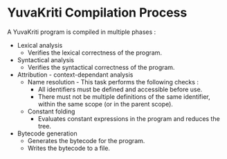 # YuvaKriti Compilation Process

A YuvaKriti program is compiled in multiple phases :

- Lexical analysis
  - Verifies the lexical correctness of the program.
- Syntactical analysis
  - Verifies the syntactical correctness of the program.
- Attribution - context-dependant analysis
  - Name resolution - This task performs the following checks :
    - All identifiers must be defined and accessible before use.
    - There must not be multiple definitions of the same identifier, within the same scope (or in the parent scope).
  - Constant folding
    - Evaluates constant expressions in the program and reduces the tree.
- Bytecode generation
  - Generates the bytecode for the program.
  - Writes the bytecode to a file.